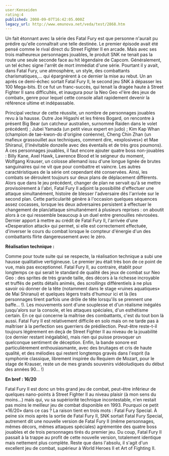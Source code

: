 ```yaml
---
user:Kenseiden
rating:4
published: 2008-09-07T16:42:05.000Z
legacy_url: http://www.emunova.net/veda/test/2868.htm
---
```

Un fait étonnant avec la série des Fatal Fury est que personne n'aurait pu prédire qu'elle connaîtrait une telle destinée. Le premier épisode avait été pensé comme le rival direct du Street Fighter II en arcade. Mais avec ses trois malheureux personnages jouables, le produit SNK ne tenait pas la route une seule seconde face au hit légendaire de Capcom. Généralement, un tel échec signe l'arrêt de mort immédiat d'une série. Pourtant il y avait, dans Fatal Fury, une atmosphère, un style, des combattants charismatiques,... qui épargnèrent à ce dernier la mise au rebut. Un an après ce demi-échec sortait Fatal Fury II, le second jeu SNK à dépasser les 100 Mega-bits. Et ce fut un franc-succès, qui tenait la dragée haute à Street Fighter II sans difficultés, et inaugura pour la Neo Geo «l'ère des jeux de combat», genre pour lequel cette console allait rapidement devenir la référence ultime et indépassable.  

  

Principal vecteur de cette réussite, un nombre de personnages jouables revu à la hausse. Outre Joe Higashi et les frères Bogard, on rencontre à présent Big Bear (un catcheur australien, surnommé Raiden dans le volet précédent) ; Jubei Yamada (un petit vieux expert en judo) ; Kim Kap Whan (champion de tae-kwon-do d'origine coréenne), Cheng Chin Zhan (un mafieux grassouillet aux techniques, comment dire, «explosives») et Mae Shiranuï, (l'inévitable donzelle avec des éventails et de très gros poumons). À ces personnages jouables, il faut encore ajouter quatre boss non-jouables : Billy Kane, Axel Hawk, Lawrence Blood et le seigneur du moment, Wolfgang Krauser, un colosse allemand issu d'une longue lignée de brutes sanguinaires qui ne vit que pour combattre et vaincre. Les autres caractéristiques de la série ont cependant été conservées. Ainsi, les combats se déroulent toujours sur deux plans de déplacement différents. Alors que dans le jeu précédent, changer de plan ne servait qu'à se mettre provisoirement à l'abri, Fatal Fury II adjoint la possibilité d'effectuer une attaque simultanément, histoire de blesser l'adversaire dès l'arrivée sur le second plan. Cette particularité génère à l'occasion quelques séquences assez cocasses, lorsque les deux adversaires persistent à effectuer le changement de plan/attaque simultanément à plusieurs reprises : on aboutit alors à ce qui ressemble beaucoup à un duel entre grenouilles névrosées. Dernier apport à mettre au crédit de Fatal Fury II, l'arrivée d'une «Desperation attack» qui permet, si elle est correctement effectuée, d'inverser le cours du combat lorsque le compteur d'énergie d'un des combattants flirte dangereusement avec le zéro.  

  

**Réalisation technique :**   

Comme pour toute suite qui se respecte, la réalisation technique a subi une hausse qualitative vertigineuse. Le premier jeu était très bon de ce point de vue, mais pas exceptionnel. Fatal Fury II, au contraire, établit pour longtemps ce qui serait le standard de qualité des jeux de combat sur Neo Geo : des sprites de très grande taille, des décors à la richesse incroyable et truffés de petits détails animés, des _scrollings_ différentiels à ne plus savoir où donner de la tête (notamment dans le stage «ruines aquatiques» de Mai Shiranui) et quelques légers traits d'humour ici et là (les personnages tirent parfois une drôle de tête lorsqu'ils se prennent une baffe... !). Les mouvements sont d'une souplesse et d'un réalisme inégalés jusqu'alors sur la console, et les attaques spéciales, d'un esthétisme certain. En ce qui concerne la maîtrise des combattants, c'est du tout bon là aussi. Fatal Fury II est relativement difficile en solo mais on ne tarde pas à maîtriser à la perfection ses guerriers de prédilection. Peut-être reste-t-il toujours légèrement en deçà de Street Fighter II au niveau de la jouabilité (ce dernier restant inégalable), mais rien qui puisse provoquer un quelconque sentiment de déception. Enfin, la bande sonore est particulièrement enthousiasmante, avec des bruitages et cris de haute qualité, et des mélodies qui restent longtemps gravés dans l'esprit (la symphonie classique, librement inspirée du Requiem de Mozart, pour le stage de Krauser, reste un de mes grands souvenirs vidéoludiques du début des années 90... !)  

  

**En bref : 16/20**   

Fatal Fury II est donc un très grand jeu de combat, peut-être inférieur de quelques nano-points à Street Fighter II au niveau plaisir (à mon sens du moins...) mais qui, vu sa supériorité technique incontestable, n'en restait pas moins le meilleur jeu de combat disponible en 1993\. Pourquoi ce petit «16/20» dans ce cas ? La raison tient en trois mots : Fatal Fury Special. À peine six mois après la sortie de Fatal Fury II, SNK sortait Fatal Fury Special, autrement dit une nouvelle version de Fatal Fury II (même personnages, mêmes décors, mêmes attaques spéciales) agrémentée des quatre boss jouables et de trois personnages tirés du premier jeu. Du coup, Fatal Fury II passait à la trappe au profit de cette nouvelle version, totalement identique mais nettement plus complète. Reste que dans l'absolu, il s'agit d'un excellent jeu de combat, supérieur à World Heroes II et Art of Fighting II.
